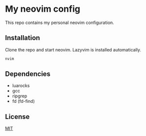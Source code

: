 # My neovim config

This repo contains my personal neovim configuration.

## Installation

Clone the repo and start neovim. Lazyvim is installed automatically.

```bash
nvim
```

## Dependencies

- luarocks
- gcc
- ripgrep
- fd (fd-find)

## License

[MIT](https://choosealicense.com/licenses/mit/)
